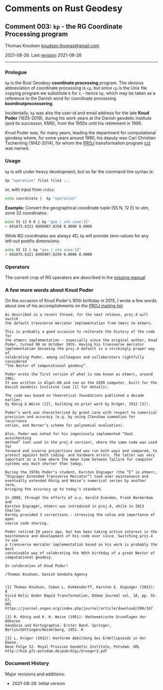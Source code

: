 # Comments on Rust Geodesy

## Comment 003: `kp` - the RG Coordinate Processing program

Thomas Knudsen <knudsen.thomas@gmail.com>

2021-08-26. Last [revision](#document-history) 2021-08-26

---

### Prologue

`kp` is the Rust Geodesy **coordinate processing** program. The obvious abbreviation of coordinate processing is `cp`, but since `cp` is the Unix file copying program we substitute k for c - hence `kp`, which may be taken as a reference to the Danish word for coordinate processing **koordinatprocessering**.

Incidentally, `kp` was also the user-id and email address for the late **Knud Poder** (1925-2019), during his work years at the Danish geodetic institute (and its successor, KMS), from the 1950s until his retirement in 1995.

Knud Poder was, for many years, leading the department for computational geodesy where, for some years around 1980, his deputy was Carl Christian Tscherning (1942-2014), for whom the [PROJ](https::/proj.org) transformation program [cct](https://proj.org/apps/cct.html) was named.

### Usage

`kp` is still under heavy development, but so far the command line syntax is:

```sh
kp "operation" file1 file2 ...
```

or, with input from `stdin`:

```sh
echo coordinate |  kp "operation"
```

**Example:**
Convert the geographical coordinate tuple (55 N, 12 E) to utm, zone 32 coordinates:

```sh
echo 55 12 0 0 | kp "geo | utm zone:32"
> 691875.6321 6098907.8250 0.0000 0.0000
```

While RG coordinates are always 4D, `kp` will provide zero-values for any left-out postfix dimensions:

```sh
echo 55 12 | kp "geo | utm zone:32"
> 691875.6321 6098907.8250 0.0000 0.0000
```




### Operators

The current crop of RG operators are described in the [missing manual](/comments/002-comment.md)

### A few more words about Knud Poder

On the occasion of Knud Poder's 90th birthday in 2015, I wrote a few words about one of his accomplishments on the [PROJ mailing list](https://lists.osgeo.org/pipermail/proj/2015-October/006884.html):

```
As described in a recent thread, for the next release, proj.4 will switch
the default transverse mercator implementation from tmerc to etmerc.

This is probably a good occasion to reiterate the history of the code for
the etmerc implementation - especially since the original author, Knud
Poder, turned 90 on October 19th. Having his transverse mercator
implementation becoming the proj.4 default is a strikingly proper way of
celebrating Poder, among colleagues and collaborators rightfully considered
“the Nestor of computational geodesy”.

Poder wrote the first version of what is now known as etmerc, around 1961.
It was written in Algol-60 and ran on the GIER computer, built for the
Danish Geodetic Institute (see [1] for details).

The code was based on theoretical foundations published a decade earlier,
by König & Weise ([2], building on prior work by Krüger, 1912 [3]).

Poder’s work was characterized by great care with respect to numerical
precision and accuracy (e.g. by using Clenshaw summation for recurrence
series, and Horner’s scheme for polynomial evaluation).

Also, Poder was noted for his ingeniously implemented “dual autochecking
method” (not used in the proj.4 version), where the same code was used for
forward and inverse projections and was run both ways and compared, to
protect against both coding- and hardware errors. The latter was very
important at a time where the mean time between failure for computer
systems was much shorter than today.

During the 1970s Poder’s student, Karsten Engsager (the “E” in etmerc,
“Engsager Extended Transverse Mercator”) took over maintenance and
eventually extended König and Weise’s numerical series by another term,
bringing the accuracy up to today’s standard.

In 2008, through the efforts of a.o. Gerald Evenden, Frank Warmerdam and
Karsten Engsager, etmerc was introduced in proj.4, while in 2013 Charles
Karney provided 3 corrections - stressing the value and importance of open
source code sharing.

Poder retired 20 years ago, but has been taking active interest in the
maintenance and development of his code ever since. Switching proj.4 to use
a transverse mercator implementation based on his work is probably the best
conceivable way of celebrating the 90th birthday of a great Nestor of
computational geodesy.

In celebration of Knud Poder!

/Thomas Knudsen, Danish Geodata Agency


[1] Thomas Knudsen, Simon L. Kokkendorff, Karsten E. Engsager (2012): A
Vivid Relic Under Rapid Transformation, OSGeo Journal vol. 10, pp. 55-57,
URL https://journal.osgeo.org/index.php/journal/article/download/200/167

[2] R. König and K. H. Weise (1951): Mathematische Grundlagen der Höheren
Geodäsie und Kartographie, Erster Band. Springer,
Berlin/Göttingen/Heidelberg, 1951. K

[3] L. Krüger (1912): Konforme Abbildung des Erdellipsoids in der Ebene.
Neue Folge 52. Royal Prussian Geodetic Institute, Potsdam. URL
http://bib.gfz-potsdam.de/pub/digi/krueger2.pdf
```


### Document History

Major revisions and additions:

- 2021-08-28: Initial version
